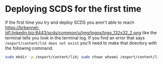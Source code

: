 Deploying SCDS for the first time
====================================

If the first time you try and deploy SCDS you aren't able to reach https://brbennet-ld1.linkedin.biz:8443/scds/common/u/img/logos/logo_132x32_2.png like the terminal tells you look in the terminal log.  If you find an error that says ` /export/content/lid does not exist` you'll need to make that directory with the following command.

```bash
sudo mkdir -p /export/content/lid; sudo chown whoami /export/content/lid
```
